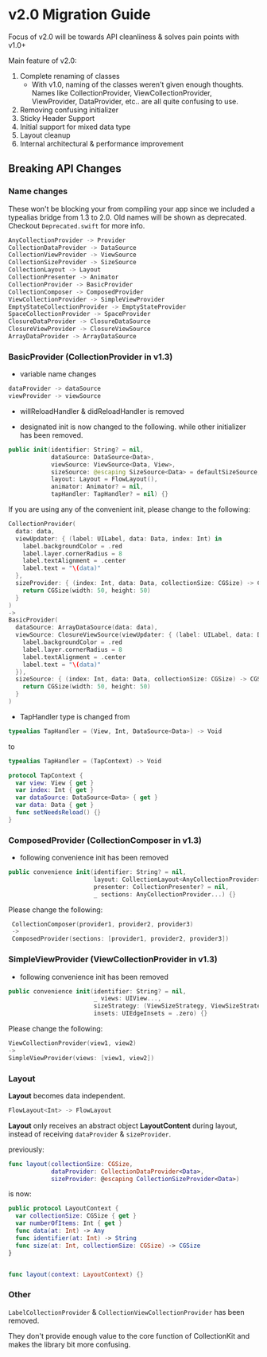 #  v2.0 Migration Guide

Focus of v2.0 will be towards API cleanliness & solves pain points with v1.0+

Main feature of v2.0:
1. Complete renaming of classes
    * With v1.0, naming of the classes weren't given enough thoughts. Names like CollectionProvider, ViewCollectionProvider, ViewProvider, DataProvider, etc.. are all quite confusing to use.
1. Removing confusing initializer
1. Sticky Header Support
1. Initial support for mixed data type
1. Layout cleanup
1. Internal architectural & performance improvement

## Breaking API Changes

### Name changes

These won't be blocking your from compiling your app since we included a typealias bridge from 1.3 to 2.0. Old names will be shown as deprecated. Checkout `Deprecated.swift` for more info.

```swift
AnyCollectionProvider -> Provider
CollectionDataProvider -> DataSource
CollectionViewProvider -> ViewSource
CollectionSizeProvider -> SizeSource
CollectionLayout -> Layout
CollectionPresenter -> Animator
CollectionProvider -> BasicProvider
CollectionComposer -> ComposedProvider
ViewCollectionProvider -> SimpleViewProvider
EmptyStateCollectionProvider -> EmptyStateProvider
SpaceCollectionProvider -> SpaceProvider
ClosureDataProvider -> ClosureDataSource
ClosureViewProvider -> ClosureViewSource
ArrayDataProvider -> ArrayDataSource
```

### BasicProvider (CollectionProvider in v1.3)

* variable name changes
```swift
dataProvider -> dataSource
viewProvider -> viewSource
```

* willReloadHandler & didReloadHandler is removed

* designated init is now changed to the following. while other initializer has been removed.
```swift
public init(identifier: String? = nil,
            dataSource: DataSource<Data>,
            viewSource: ViewSource<Data, View>,
            sizeSource: @escaping SizeSource<Data> = defaultSizeSource,
            layout: Layout = FlowLayout(),
            animator: Animator? = nil,
            tapHandler: TapHandler? = nil) {}
```

If you are using any of the convenient init, please change to the following:

```swift
CollectionProvider(
  data: data,
  viewUpdater: { (label: UILabel, data: Data, index: Int) in
    label.backgroundColor = .red
    label.layer.cornerRadius = 8
    label.textAlignment = .center
    label.text = "\(data)"
  },
  sizeProvider: { (index: Int, data: Data, collectionSize: CGSize) -> CGSize in
    return CGSize(width: 50, height: 50)
  }
)
->
BasicProvider(
  dataSource: ArrayDataSource(data: data),
  viewSource: ClosureViewSource(viewUpdater: { (label: UILabel, data: Data, index: Int) in
    label.backgroundColor = .red
    label.layer.cornerRadius = 8
    label.textAlignment = .center
    label.text = "\(data)"
  }),
  sizeSource: { (index: Int, data: Data, collectionSize: CGSize) -> CGSize in
    return CGSize(width: 50, height: 50)
  }
)
```

* TapHandler type is changed from

```swift
typealias TapHandler = (View, Int, DataSource<Data>) -> Void
```

to

```swift
typealias TapHandler = (TapContext) -> Void

protocol TapContext {
  var view: View { get }
  var index: Int { get }
  var dataSource: DataSource<Data> { get }
  var data: Data { get }
  func setNeedsReload() {}
}
```

### ComposedProvider (CollectionComposer in v1.3)

* following convenience init has been removed

```swift
public convenience init(identifier: String? = nil,
                        layout: CollectionLayout<AnyCollectionProvider> = FlowLayout(),
                        presenter: CollectionPresenter? = nil,
                        _ sections: AnyCollectionProvider...) {}
```

Please change the following:
```swift
 CollectionComposer(provider1, provider2, provider3)
 ->
 ComposedProvider(sections: [provider1, provider2, provider3])
```

### SimpleViewProvider (ViewCollectionProvider in v1.3)

* following convenience init has been removed

```swift
public convenience init(identifier: String? = nil,
                        _ views: UIView...,
                        sizeStrategy: (ViewSizeStrategy, ViewSizeStrategy) = (.fit, .fit),
                        insets: UIEdgeInsets = .zero) {}
```

Please change the following:
```swift
ViewCollectionProvider(view1, view2)
->
SimpleViewProvider(views: [view1, view2])
```

### Layout

**Layout** becomes data independent.

```swift
FlowLayout<Int> -> FlowLayout
```

**Layout** only receives an abstract object **LayoutContent** during layout, instead of receiving `dataProvider` & `sizeProvider`.

previously:
```swift
func layout(collectionSize: CGSize,
            dataProvider: CollectionDataProvider<Data>,
            sizeProvider: @escaping CollectionSizeProvider<Data>)
```

is now:
```swift
public protocol LayoutContext {
  var collectionSize: CGSize { get }
  var numberOfItems: Int { get }
  func data(at: Int) -> Any
  func identifier(at: Int) -> String
  func size(at: Int, collectionSize: CGSize) -> CGSize
}


func layout(context: LayoutContext) {}
```

### Other

`LabelCollectionProvider` & `CollectionViewCollectionProvider` has been removed.

They don't provide enough value to the core function of CollectionKit and makes the library bit more confusing.

